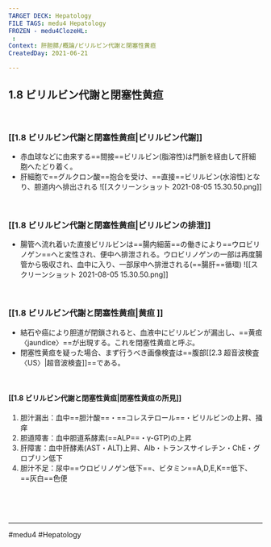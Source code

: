 ```yaml
---
TARGET DECK: Hepatology
FILE TAGS: medu4 Hepatology
FROZEN - medu4ClozeHL:
 : 
Context: 肝胆膵/概論/ビリルビン代謝と閉塞性黄疸
CreatedDay: 2021-06-21

---
```


## 1.8 ビリルビン代謝と閉塞性黄疸

<br>

### [[1.8 ビリルビン代謝と閉塞性黄疸|ビリルビン代謝]]
* 赤血球などに由来する==間接==ビリルビン(脂溶性)は門脈を経由して肝細胞へたどり着く。
* 肝細胞で==グルクロン酸==抱合を受け、==直接==ビリルビン(水溶性)となり、胆道内へ排出される
![[スクリーンショット 2021-08-05 15.30.50.png]]
<!--ID: 1624766942179-->


<br>

### [[1.8 ビリルビン代謝と閉塞性黄疸|ビリルビンの排泄]]
* 腸管へ流れ着いた直接ビリルビンは==腸内細菌==の働きにより==ウロビリノゲン==へと変性され、便中へ排泄される。ウロビリノゲンの一部は再度腸管から吸収され、血中に入り、一部尿中へ排泄される(==腸肝==循環)
![[スクリーンショット 2021-08-05 15.30.50.png]]
<!--ID: 1624766942185-->


<br>

### [[1.8 ビリルビン代謝と閉塞性黄疸|黄疸 ]]
* 結石や癌により胆道が閉鎖されると、血液中にビリルビンが漏出し、==黄疸 〈jaundice〉==が出現する。これを閉塞性黄疸と呼ぶ。
* 閉塞性黄疸を疑った場合、まず行うべき画像検査は==腹部[[2.3 超音波検査〈US〉|超音波検査]]==である。
<!--ID: 1624766942191-->


<br>

#### [[1.8 ビリルビン代謝と閉塞性黄疸|閉塞性黄疸の所見]]
1. 胆汁漏出：血中==胆汁酸==・==コレステロール==・ビリルビンの上昇、掻痒
2. 胆道障害：血中胆道系酵素(==ALP==・γ-GTP)の上昇
3. 肝障害：血中肝酵素(AST・ALT)上昇、Alb・トランスサイレチン・ChE・グロブリン低下
4. 胆汁不足：尿中==ウロビリノゲン低下==、ビタミン==A,D,E,K==低下、 ==灰白==色便
<!--ID: 1624766942197-->


<br><br><br>

---
#medu4 #Hepatology 
